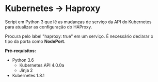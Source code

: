 # Kubernetes -> Haproxy

Script em Python 3 que lê as mudanças de serviço da API do Kubernetes
para atualizar as configuração do HAProxy.

Procura pelo label "haproxy: true" em um serviço.
É necessário declarar o tipo da porta como **NodePort**.


**Pré-requisitos:**
- Python 3.6
    - Kubernetes API 4.0.0a
    - Jinja 2
- Kubernetes 1.8.1
